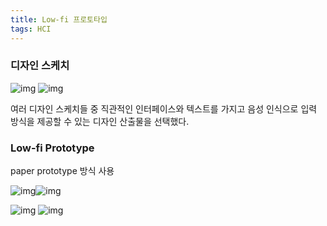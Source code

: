 ```yaml
---
title: Low-fi 프로토타입
tags: HCI
---
```






### 디자인 스케치

![img](file:///C:/Users/MINUK/AppData/Local/Temp/msohtmlclip1/01/clip_image002.jpg)  ![img](D:\Desktop\blog\Nanminuk.github.io\images\2023-11-28-Low-fi-prototype\clip_image004.jpg)

여러 디자인 스케치들 중 직관적인 인터페이스와 텍스트를 가지고 음성 인식으로 입력 방식을 제공할 수 있는 디자인 산출물을 선택했다. 



### Low-fi Prototype

paper prototype 방식 사용

![img](file:///C:/Users/MINUK/AppData/Local/Temp/msohtmlclip1/01/clip_image002.jpg)![img](file:///C:/Users/MINUK/AppData/Local/Temp/msohtmlclip1/01/clip_image004.jpg)



![img](file:///C:/Users/MINUK/AppData/Local/Temp/msohtmlclip1/01/clip_image006.jpg) ![img](D:\Desktop\blog\Nanminuk.github.io\images\2023-11-28-Low-fi-prototype\clip_image008.jpg)





